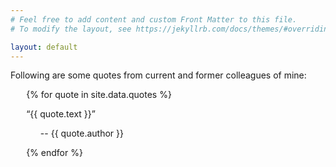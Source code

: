 ```yaml
---
# Feel free to add content and custom Front Matter to this file.
# To modify the layout, see https://jekyllrb.com/docs/themes/#overriding-theme-defaults

layout: default
---
```


<!-- I am a motivated self-starter. I believe in doing things the right way. I believe that you should never stop learning. Automated tests allow you to refactor your code without fear of regressions. Stack Overflow is very handy, but documentation is a programmer's best friend.  -->

Following are some quotes from current and former colleagues of mine:

<div style="margin-left: 5%; margin-right: 5%">
{% for quote in site.data.quotes %}
  <p><q>{{ quote.text }}</q></p>
  <footer style="margin-left: 5%"><p>-- {{ quote.author }}</p></footer>
{% endfor %}
</div>
